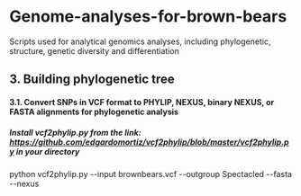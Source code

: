 # Genome-analyses-for-brown-bears
Scripts used for analytical genomics analyses, including phylogenetic, structure, genetic diversity and differentiation

## 3. Building phylogenetic tree
#### 3.1. Convert SNPs in VCF format to PHYLIP, NEXUS, binary NEXUS, or FASTA alignments for phylogenetic analysis
##### Install vcf2phylip.py from the link: https://github.com/edgardomortiz/vcf2phylip/blob/master/vcf2phylip.py in your directory
python vcf2phylip.py --input brownbears.vcf --outgroup Spectacled --fasta --nexus
